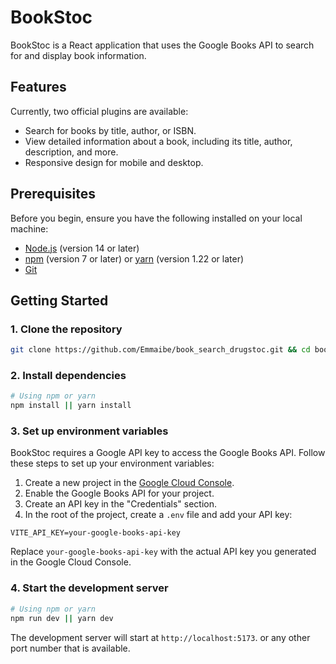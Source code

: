 # BookStoc

BookStoc is a React application that uses the Google Books 
API to search for and display book information.

## Features
Currently, two official plugins are available:

- Search for books by title, author, or ISBN.
- View detailed information about a book, including its title, author, description, and more.
- Responsive design for mobile and desktop.

## Prerequisites

Before you begin, ensure you have the following installed on your local machine:

- [Node.js](https://nodejs.org/en/) (version 14 or later)
- [npm](https://www.npmjs.com/) (version 7 or later) or [yarn](https://yarnpkg.com/) (version 1.22 or later)
- [Git](https://git-scm.com/)

## Getting Started

### 1. Clone the repository
```bash
git clone https://github.com/Emmaibe/book_search_drugstoc.git && cd book_search_drugstoc
```

### 2. Install dependencies
```bash
# Using npm or yarn
npm install || yarn install
```
### 3. Set up environment variables
BookStoc requires a Google API key to access the Google Books API. Follow these steps to set up your environment variables:

1. Create a new project in the [Google Cloud Console](https://console.cloud.google.com/). 
2. Enable the Google Books API for your project. 
3. Create an API key in the "Credentials" section. 
4. In the root of the project, create a `.env` file and add your API key:

```plaintext
VITE_API_KEY=your-google-books-api-key
```
Replace `your-google-books-api-key` with the actual API key you generated in the Google Cloud Console.

### 4. Start the development server
```bash
# Using npm or yarn
npm run dev || yarn dev
```

The development server will start at `http://localhost:5173`. or any other port number that is available.